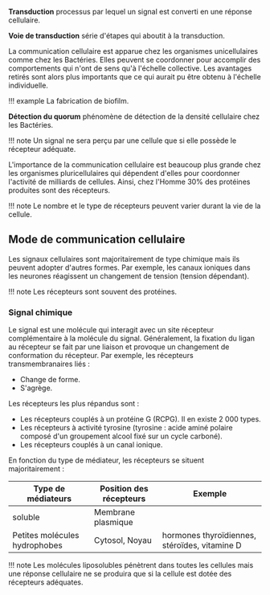 __Transduction__ processus par lequel un signal est converti en une réponse cellulaire.

__Voie de transduction__ série d'étapes qui aboutit à la transduction.

La communication cellulaire est apparue chez les organismes unicellulaires comme chez les Bactéries. Elles peuvent se coordonner pour accomplir des comportements qui n'ont de sens qu'à l'échelle collective. Les avantages retirés sont alors plus importants que ce qui aurait pu être obtenu à l'échelle individuelle.

!!! example 
	La fabrication de biofilm.

__Détection du quorum__ phénomène de détection de la densité cellulaire chez
les Bactéries.

!!! note
	Un signal ne sera perçu par une cellule que si elle possède le récepteur adéquate.

L'importance de la communication cellulaire est beaucoup plus grande chez les organismes pluricellulaires qui dépendent d'elles pour coordonner l'activité de milliards de cellules. Ainsi, chez l'Homme 30% des protéines produites sont des récepteurs.

!!! note 
	Le nombre et le type de récepteurs peuvent varier durant la vie de la cellule.

## Mode de communication cellulaire

Les signaux cellulaires sont majoritairement de type chimique mais ils peuvent adopter d'autres formes. Par exemple, les canaux ioniques dans les neurones réagissent un changement de tension (tension dépendant).

!!! note 
	Les récepteurs sont souvent des protéines.

### Signal chimique

Le signal est une molécule qui interagit avec un site récepteur complémentaire à la molécule du signal. Généralement, la fixation du ligan au récepteur se fait par une liaison et provoque un changement de conformation du récepteur. Par exemple, les récepteurs transmembranaires liés :

* Change de forme.
* S'agrège.

Les récepteurs les plus répandus sont :

* Les récepteurs couplés à un protéine G (RCPG). Il en existe 2 000 types.
* Les récepteurs à activité tyrosine (tyrosine : acide aminé polaire composé d'un groupement alcool fixé sur un cycle carboné).
* Les récepteurs couplés à un canal ionique.

En fonction du type de médiateur, les récepteurs se situent
majoritairement :

Type de médiateurs	| Position des récepteurs	| Exemple
--------------------|---------------------------|---
soluble				| Membrane plasmique 		| 
Petites molécules hydrophobes | Cytosol, Noyau | hormones thyroïdiennes, stéroïdes, vitamine D 

!!! note 
	Les molécules liposolubles pénètrent dans toutes les cellules mais une réponse cellulaire ne se produira que si la cellule est dotée des récepteurs adéquates.